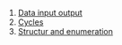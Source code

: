 1. [Data input output](https://github.com/RePadaZ/Practice-CPlusPlus/tree/master/Charter%20task/Chapter%20one)
2. [Cycles](https://github.com/RePadaZ/Practice-CPlusPlus/tree/master/Charter%20task/Chapter%20one)
3. [Structur and enumeration](https://github.com/RePadaZ/Practice-CPlusPlus/tree/master/Charter%20task/Chapter%20one)